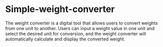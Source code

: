 # Simple-weight-converter
The weight converter is a digital tool that allows users to convert weights from one unit to another. Users can input a weight value in one unit and select the desired unit for conversion, and the weight converter will automatically calculate and display the converted weight.
